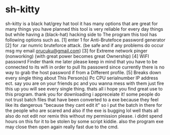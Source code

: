 # sh-kitty
sh-kitty is a black hat/grey hat tool it has many options that are great for many things you have planned  this tool is very reliable for every day things but while having a (black-hat) hacking side to The program this tool has following options such as.               [1] enter 1 for Anti-Brutefoce password generator                  [2] for .rar numric bruteforce attack.         (be safe and if any problems do occur msg my email orucuku@gmail.com)                  [3] for Extreme network pinger (nonworking)                       (with great power becomes great Ownership)                   [4] WiFI passowrd Finder thank me later           please keep in mind that you have to be connected to its wifi in order to pull          Its passowrd since currently there is no way to grab the host password if from a           Different profile.                    [5] Breaks down every single thing about This Person(s)                       Pc CPU serialnumber IP address ect.                        say you are on your friends pc and you wanna mess with them                        just fire this up you will see every single thing. thats all i hope you find great use to this program.
thank you for downloading i appreceiate it! some people do not trust batch files that have been converted to a exe
because they feel like its dangerous "because they cant edit it" so i put the batch in there for the people who are 
scared and also if the exe is bugging lol well thats all also do not edit nor remix this without my permission
please. i didnt spend hours on this for it to be stolen by some script kiddie. also the program exe may close
then open again really fast due to the cmd.
